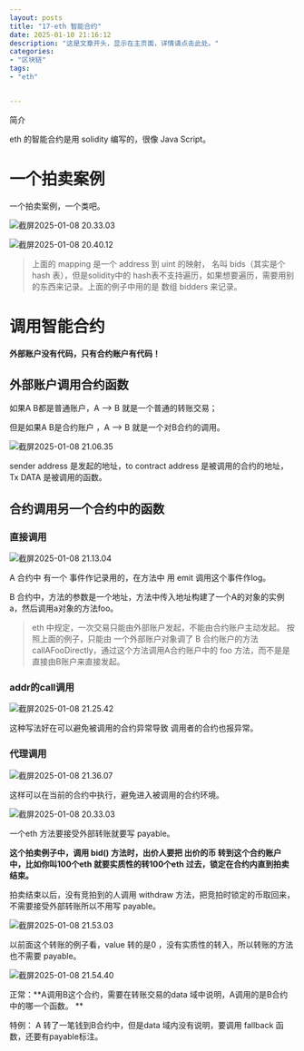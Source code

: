 ```yaml
---
layout: posts
title: "17-eth 智能合约"
date: 2025-01-10 21:16:12
description: "这是文章开头，显示在主页面，详情请点击此处。"
categories: 
- "区块链"
tags:
- "eth"


---
```


简介 <!--more-->



eth 的智能合约是用 solidity 编写的，很像 Java  Script。

# 一个拍卖案例

一个拍卖案例，一个类吧。

![截屏2025-01-08 20.33.03](17-eth%20%E6%99%BA%E8%83%BD%E5%90%88%E7%BA%A6/%E6%88%AA%E5%B1%8F2025-01-08%2020.33.03.png)

![截屏2025-01-08 20.40.12](17-eth%20%E6%99%BA%E8%83%BD%E5%90%88%E7%BA%A6/%E6%88%AA%E5%B1%8F2025-01-08%2020.40.12.png)

> 上面的 mapping 是一个 address 到 uint 的映射， 名叫 bids（其实是个 hash 表），但是solidity中的 hash表不支持遍历，如果想要遍历，需要用别的东西来记录。上面的例子中用的是 数组 bidders 来记录。





# 调用智能合约

**外部账户没有代码，只有合约账户有代码！**

## 外部账户调用合约函数

如果A B都是普通账户，A —> B 就是一个普通的转账交易；

但是如果A B是合约账户 ，A —> B  就是一个对B合约的调用。

![截屏2025-01-08 21.06.35](17-eth%20%E6%99%BA%E8%83%BD%E5%90%88%E7%BA%A6/%E6%88%AA%E5%B1%8F2025-01-08%2021.06.35.png)

sender address 是发起的地址，to contract address 是被调用的合约的地址，Tx DATA 是被调用的函数。



## 合约调用另一个合约中的函数

### 直接调用

![截屏2025-01-08 21.13.04](17-eth%20%E6%99%BA%E8%83%BD%E5%90%88%E7%BA%A6/%E6%88%AA%E5%B1%8F2025-01-08%2021.13.04.png)

A 合约中 有一个 事件作记录用的，在方法中 用 emit 调用这个事件作log。

B 合约中，方法的参数是一个地址，方法中传入地址构建了一个A的对象的实例a，然后调用a对象的方法foo。

> eth 中规定，一次交易只能由外部账户发起，不能由合约账户主动发起。
> 按照上面的例子，只能由 一个外部账户对象调了 B 合约账户的方法callAFooDirectly，通过这个方法调用A合约账户中的 foo 方法，而不是是直接由B账户来直接发起。

### addr的call调用

![截屏2025-01-08 21.25.42](17-eth%20%E6%99%BA%E8%83%BD%E5%90%88%E7%BA%A6/%E6%88%AA%E5%B1%8F2025-01-08%2021.25.42.png)

这种写法好在可以避免被调用的合约异常导致 调用者的合约也报异常。

### 代理调用

![截屏2025-01-08 21.36.07](17-eth%20%E6%99%BA%E8%83%BD%E5%90%88%E7%BA%A6/%E6%88%AA%E5%B1%8F2025-01-08%2021.36.07.png)

这样可以在当前的合约中执行，避免进入被调用的合约环境。



![截屏2025-01-08 20.33.03](17-eth%20%E6%99%BA%E8%83%BD%E5%90%88%E7%BA%A6/%E6%88%AA%E5%B1%8F2025-01-08%2020.33.03.png)

一个eth 方法要接受外部转账就要写 payable。

**这个拍卖例子中，调用 bid() 方法时，出价人要把 出价的币 转到这个合约账户中，比如你叫100个eth 就要实质性的转100个eth 过去，锁定在合约内直到拍卖结束。**

拍卖结束以后，没有竞拍到的人调用 withdraw 方法，把竞拍时锁定的币取回来，不需要接受外部转账所以不用写 payable。

![截屏2025-01-08 21.53.03](17-eth%20%E6%99%BA%E8%83%BD%E5%90%88%E7%BA%A6/%E6%88%AA%E5%B1%8F2025-01-08%2021.53.03.jpg)

以前面这个转账的例子看，value 转的是0 ，没有实质性的转入，所以转账的方法 也不需要 payable。



![截屏2025-01-08 21.54.40](17-eth%20%E6%99%BA%E8%83%BD%E5%90%88%E7%BA%A6/%E6%88%AA%E5%B1%8F2025-01-08%2021.54.40.png)

正常：**A调用B这个合约，需要在转账交易的data 域中说明，A调用的是B合约中的哪一个函数。 **

特例： A 转了一笔钱到B合约中，但是data 域内没有说明，要调用 fallback 函数，还要有payable标注。

